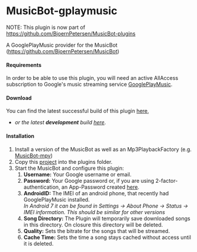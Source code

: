 # MusicBot-gplaymusic

NOTE: This plugin is now part of https://github.com/BjoernPetersen/MusicBot-plugins

A GooglePlayMusic provider for the MusicBot (https://github.com/BjoernPetersen/MusicBot)

#### Requirements
In order to be able to use this plugin, you will need an active AllAccess subscription to Google's
music streaming service [GooglePlayMusic](https://play.google.com/music/listen).

#### Download
You can find the latest successful build of this plugin
[here](https://FelixGail.github.io/CircleCIArtifactProvider/index.html?vcs-type=github&user=FelixGail&project=MusicBot-gplaymusic&build=latest&token=052163ee37b6ca7653f730659f5980b8ad271138&branch=master&filter=successful&path=dist/musicbot-gplaymusic.jar),<br>
 - _or the latest **development** build
[here](https://FelixGail.github.io/CircleCIArtifactProvider/index.html?vcs-type=github&user=FelixGail&project=MusicBot-gplaymusic&build=latest&token=052163ee37b6ca7653f730659f5980b8ad271138&branch=develop&filter=successful&path=dist/musicbot-gplaymusic.jar)_.

#### Installation
1. Install a version of the MusicBot as well as an Mp3PlaybackFactory
(e.g. [MusicBot-mpv](https://github.com/BjoernPetersen/MusicBot-mpv))
2. Copy this [project](https://FelixGail.github.io/CircleCIArtifactProvider/index.html?vcs-type=github&user=FelixGail&project=MusicBot-gplaymusic&build=latest&token=052163ee37b6ca7653f730659f5980b8ad271138&branch=master&filter=successful&path=dist/musicbot-gplaymusic.jar)
into the plugins folder.
3. Start the MusicBot and configure this plugin:
    1. **Username:** Your Google username or email.
    2. **Password:** Your Google password or, if you are using 2-factor-authentication,
    an App-Password created [here](https://support.google.com/accounts/answer/185833).
    3. **AndroidID:** The IMEI of an android phone, that recently had GooglePlayMusic installed.<br>
    _In Android 7 it can be found in Settings -> About Phone -> Status -> IMEI information. This should be similar for other versions_
    4. **Song Directory:** The Plugin will temporarily save downloaded songs in this directory.
    On closure this directory will be deleted.
    5. **Quality:** Sets the bitrate for the songs that will be streamed.
    6. **Cache Time:** Sets the time a song stays cached without access until it is deleted.
